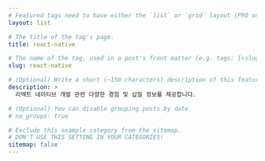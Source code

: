 ```yaml
---
# Featured tags need to have either the `list` or `grid` layout (PRO only).
layout: list

# The title of the tag's page.
title: react-native

# The name of the tag, used in a post's front matter (e.g. tags: [<slug>]).
slug: react-native

# (Optional) Write a short (~150 characters) description of this featured tag.
description: >
  리액트 네이티브 개발 관련 다양한 경험 및 삽질 정보를 제공합니다.

# (Optional) You can disable grouping posts by date.
# no_groups: true

# Exclude this example category from the sitemap.
# DON'T USE THIS SETTING IN YOUR CATEGORIES!
sitemap: false
---
```

